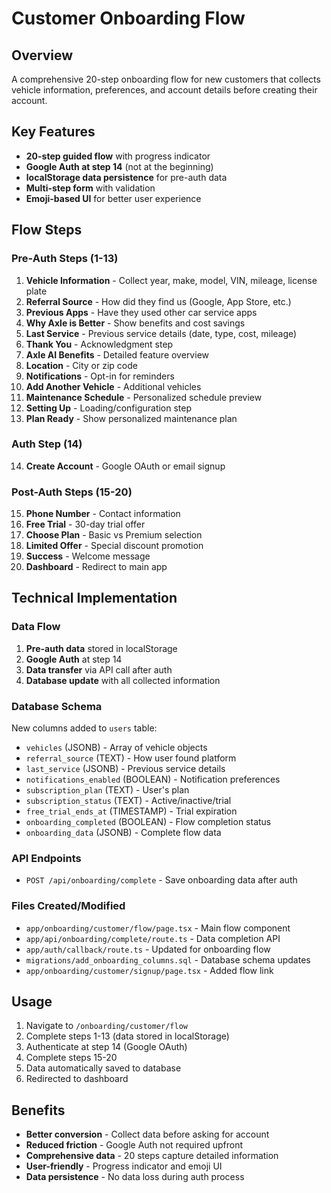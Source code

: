# Customer Onboarding Flow

## Overview
A comprehensive 20-step onboarding flow for new customers that collects vehicle information, preferences, and account details before creating their account.

## Key Features
- **20-step guided flow** with progress indicator
- **Google Auth at step 14** (not at the beginning)
- **localStorage data persistence** for pre-auth data
- **Multi-step form** with validation
- **Emoji-based UI** for better user experience

## Flow Steps

### Pre-Auth Steps (1-13)
1. **Vehicle Information** - Collect year, make, model, VIN, mileage, license plate
2. **Referral Source** - How did they find us (Google, App Store, etc.)
3. **Previous Apps** - Have they used other car service apps
4. **Why Axle is Better** - Show benefits and cost savings
5. **Last Service** - Previous service details (date, type, cost, mileage)
6. **Thank You** - Acknowledgment step
7. **Axle AI Benefits** - Detailed feature overview
8. **Location** - City or zip code
9. **Notifications** - Opt-in for reminders
10. **Add Another Vehicle** - Additional vehicles
11. **Maintenance Schedule** - Personalized schedule preview
12. **Setting Up** - Loading/configuration step
13. **Plan Ready** - Show personalized maintenance plan

### Auth Step (14)
14. **Create Account** - Google OAuth or email signup

### Post-Auth Steps (15-20)
15. **Phone Number** - Contact information
16. **Free Trial** - 30-day trial offer
17. **Choose Plan** - Basic vs Premium selection
18. **Limited Offer** - Special discount promotion
19. **Success** - Welcome message
20. **Dashboard** - Redirect to main app

## Technical Implementation

### Data Flow
1. **Pre-auth data** stored in localStorage
2. **Google Auth** at step 14
3. **Data transfer** via API call after auth
4. **Database update** with all collected information

### Database Schema
New columns added to `users` table:
- `vehicles` (JSONB) - Array of vehicle objects
- `referral_source` (TEXT) - How user found platform
- `last_service` (JSONB) - Previous service details
- `notifications_enabled` (BOOLEAN) - Notification preferences
- `subscription_plan` (TEXT) - User's plan
- `subscription_status` (TEXT) - Active/inactive/trial
- `free_trial_ends_at` (TIMESTAMP) - Trial expiration
- `onboarding_completed` (BOOLEAN) - Flow completion status
- `onboarding_data` (JSONB) - Complete flow data

### API Endpoints
- `POST /api/onboarding/complete` - Save onboarding data after auth

### Files Created/Modified
- `app/onboarding/customer/flow/page.tsx` - Main flow component
- `app/api/onboarding/complete/route.ts` - Data completion API
- `app/auth/callback/route.ts` - Updated for onboarding flow
- `migrations/add_onboarding_columns.sql` - Database schema updates
- `app/onboarding/customer/signup/page.tsx` - Added flow link

## Usage
1. Navigate to `/onboarding/customer/flow`
2. Complete steps 1-13 (data stored in localStorage)
3. Authenticate at step 14 (Google OAuth)
4. Complete steps 15-20
5. Data automatically saved to database
6. Redirected to dashboard

## Benefits
- **Better conversion** - Collect data before asking for account
- **Reduced friction** - Google Auth not required upfront
- **Comprehensive data** - 20 steps capture detailed information
- **User-friendly** - Progress indicator and emoji UI
- **Data persistence** - No data loss during auth process 